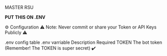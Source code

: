MASTER RSU

**PUT THIS ON .ENV**


 
 
 
⚙️ Configuration
⚠️ Note: Never commit or share your Token or API Keys Publicly ⚠️

.env config table
.env varriable	Description	Required
TOKEN	The bot token (Remember! The TOKEN is super secret)	✔️
